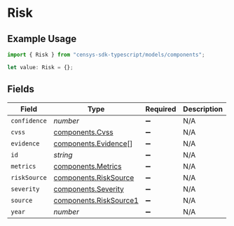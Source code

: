 # Risk

## Example Usage

```typescript
import { Risk } from "censys-sdk-typescript/models/components";

let value: Risk = {};
```

## Fields

| Field                                                            | Type                                                             | Required                                                         | Description                                                      |
| ---------------------------------------------------------------- | ---------------------------------------------------------------- | ---------------------------------------------------------------- | ---------------------------------------------------------------- |
| `confidence`                                                     | *number*                                                         | :heavy_minus_sign:                                               | N/A                                                              |
| `cvss`                                                           | [components.Cvss](../../models/components/cvss.md)               | :heavy_minus_sign:                                               | N/A                                                              |
| `evidence`                                                       | [components.Evidence](../../models/components/evidence.md)[]     | :heavy_minus_sign:                                               | N/A                                                              |
| `id`                                                             | *string*                                                         | :heavy_minus_sign:                                               | N/A                                                              |
| `metrics`                                                        | [components.Metrics](../../models/components/metrics.md)         | :heavy_minus_sign:                                               | N/A                                                              |
| `riskSource`                                                     | [components.RiskSource](../../models/components/risksource.md)   | :heavy_minus_sign:                                               | N/A                                                              |
| `severity`                                                       | [components.Severity](../../models/components/severity.md)       | :heavy_minus_sign:                                               | N/A                                                              |
| `source`                                                         | [components.RiskSource1](../../models/components/risksource1.md) | :heavy_minus_sign:                                               | N/A                                                              |
| `year`                                                           | *number*                                                         | :heavy_minus_sign:                                               | N/A                                                              |